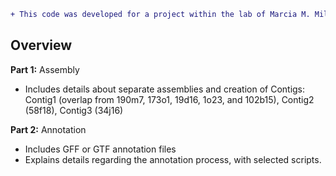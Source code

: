 ```diff
+ This code was developed for a project within the lab of Marcia M. Miller.
```

## Overview

**Part 1:** Assembly

 - Includes details about separate assemblies and creation of Contigs: Contig1 (overlap from 190m7, 173o1, 19d16, 1o23, and 102b15), Contig2 (58f18), Contig3 (34j16)

**Part 2:** Annotation

 - Includes GFF or GTF annotation files
 - Explains details regarding the annotation process, with selected scripts.
